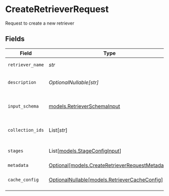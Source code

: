 # CreateRetrieverRequest

Request to create a new retriever


## Fields

| Field                                                                                          | Type                                                                                           | Required                                                                                       | Description                                                                                    |
| ---------------------------------------------------------------------------------------------- | ---------------------------------------------------------------------------------------------- | ---------------------------------------------------------------------------------------------- | ---------------------------------------------------------------------------------------------- |
| `retriever_name`                                                                               | *str*                                                                                          | :heavy_check_mark:                                                                             | Name of the retriever                                                                          |
| `description`                                                                                  | *OptionalNullable[str]*                                                                        | :heavy_minus_sign:                                                                             | Description of the retriever                                                                   |
| `input_schema`                                                                                 | [models.RetrieverSchemaInput](../models/retrieverschemainput.md)                               | :heavy_check_mark:                                                                             | Schema definition for retriever inputs                                                         |
| `collection_ids`                                                                               | List[*str*]                                                                                    | :heavy_check_mark:                                                                             | List of collection IDs to search in                                                            |
| `stages`                                                                                       | List[[models.StageConfigInput](../models/stageconfiginput.md)]                                 | :heavy_check_mark:                                                                             | List of stages to execute in order                                                             |
| `metadata`                                                                                     | [Optional[models.CreateRetrieverRequestMetadata]](../models/createretrieverrequestmetadata.md) | :heavy_minus_sign:                                                                             | N/A                                                                                            |
| `cache_config`                                                                                 | [OptionalNullable[models.RetrieverCacheConfig]](../models/retrievercacheconfig.md)             | :heavy_minus_sign:                                                                             | Configuration for retriever-level caching                                                      |